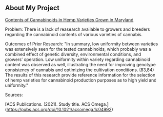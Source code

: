 ## About My Project

[Contents of Cannabinoids in Hemp Varieties Grown in Maryland](https://pubs.acs.org/doi/10.1021/acsomega.1c04992?ref=pdf)

Problem: There is a lack of reasearch available to growers and breeders regarding the cannabinoid contents of various varieties of cannabis.

Outcomes of Prior Research: "In summary, low uniformity between varieties was extensively seen for the tested cannabinoids, which probably was a combined effect of genetic diversity, environmental conditions, and growers’ operation. Low uniformity within variety regarding cannabinoid content was observed as well, illustrating the need for improving genotype consistency of cannabis and optimizing the cultivation conditions. (83,84) The results of this research provide reference information for the selection of hemp varieties for cannabinoid production purposes as to high yield and uniformity."


Sources:

[ACS Publications. (2021). Study title. ACS Omega.] (https://pubs.acs.org/doi/10.1021/acsomega.1c04992)


